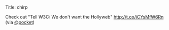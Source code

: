 Title: chirp

Check out "Tell W3C: We don't want the Hollyweb" <a href="http://t.co/iCYsMfW6Rn">http://t.co/iCYsMfW6Rn</a> (via <a href="http://twitter.com/pocket">@pocket</a>)
